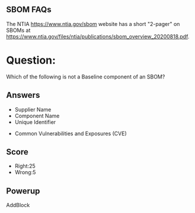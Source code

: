 ## SBOM FAQs
The NTIA https://www.ntia.gov/sbom
website has a short
"2-pager" on SBOMs at
https://www.ntia.gov/files/ntia/publications/sbom_overview_20200818.pdf.


# Question:
Which of the following is not a Baseline component of an SBOM?

## Answers
- Supplier Name
- Component Name
- Unique Identifier
* Common Vulnerabilities and Exposures (CVE)

## Score
- Right:25
- Wrong:5

## Powerup
AddBlock
